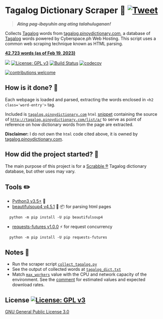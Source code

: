 # Tagalog Dictionary Scraper :ledger: [![Tweet](https://img.shields.io/twitter/url/http/shields.io.svg?style=social)](https://twitter.com/intent/tweet?text=Check%20out%20Tagalog%20Dictionary%20Scraper!%20Ating%20pag-ibayuhin%20ang%20ating%20talahuluganan.%20%40github%20https://github.com/raymelon/tagalog-dictionary-scraper)

> **_Ating pag-ibayuhin ang ating talahuluganan!_**

Collects [Tagalog](http://tagaloglang.com/) words from [tagalog.pinoydictionary.com](http://tagalog.pinoydictionary.com/), a database of [Tagalog](http://tagaloglang.com/) words powered by Cyberspace.ph Web Hosting. This script uses a common web scraping technique known as HTML parsing.

**[42,723 words (as of Feb 19, 2023)](https://github.com/raymelon/tagalog-dictionary-scraper/blob/master/tagalog_dict.txt)**

![](https://reposs.herokuapp.com/?path=raymelon/tagalog-dictionary-scraper)
[![License: GPL v3](https://img.shields.io/badge/License-GPL%20v3-blue.svg)](http://www.gnu.org/licenses/gpl-3.0)
[![Build Status](https://travis-ci.org/raymelon/tagalog-dictionary-scraper.svg)](https://travis-ci.org/raymelon/tagalog-dictionary-scraper)
[![codecov](https://codecov.io/gh/raymelon/tagalog-dictionary-scraper/branch/master/graph/badge.svg)](https://codecov.io/gh/raymelon/tagalog-dictionary-scraper)

[![contributions welcome](https://img.shields.io/badge/contributions-welcome-brightgreen.svg?style=flat)]()

## How is it done? :muscle:

Each webpage is loaded and parsed, extracting the words enclosed in `<h2 class='word-entry'>` tag.

Included is [`tagalog.pinoydictionary.com`](http://tagalog.pinoydictionary.com/) `html` [snippet](https://github.com/raymelon/tagalog-dictionary-scraper/blob/master/tagalog.pinoydictionary.com%20html%20snippet.html) containing the source of
[`http://tagalog.pinoydictionary.com/list/a/`](http://tagalog.pinoydictionary.com/list/a/) to serve as point of reference on how dictionary words from the page are extracted.

**Disclaimer:**
I do not own the `html` code cited above, it is owned by [tagalog.pinoydictionary.com](http://tagalog.pinoydictionary.com/).

## How did the project started? :thought_balloon:

The main purpose of this project is for a [Scrabble ®](http://www.scrabble.com/) Tagalog dictionary database, but other uses may vary.

## Tools :pencil2:

- [Python3 v3.5+](https://www.python.org/) :snake:
- [beautifulsoup4 v4.5.1](https://www.crummy.com/software/BeautifulSoup/) :ramen: :package: for parsing html pages

```
  python -m pip install -U pip beautifulsoup4
```

- [requests-futures v1.0.0](https://github.com/ross/requests-futures) :zap: for request concurrency

```
  python -m pip install -U pip requests-futures
```

## Notes :pushpin:

- Run the scraper script [`collect_tagalog.py`](https://github.com/raymelon/tagalog-dictionary-scraper/blob/master/collect_tagalog.py)
- See the output of collected words at [`tagalog_dict.txt`](https://github.com/raymelon/tagalog-dictionary-scraper/blob/master/tagalog_dict.txt)
- Match [`max_workers`](https://github.com/raymelon/tagalog-dictionary-scraper/blob/master/collect_tagalog.py#L57) value with the CPU and network capacity of the environment. See the [comment](https://github.com/raymelon/tagalog-dictionary-scraper/blob/master/collect_tagalog.py#L41) for estimated values and expected download rates.

## License [![License: GPL v3](https://img.shields.io/badge/License-GPL%20v3-blue.svg)](http://www.gnu.org/licenses/gpl-3.0)

[GNU General Public License 3.0](https://www.gnu.org/licenses/gpl-3.0.en.html)
